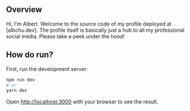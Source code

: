 ## Overview

Hi, I'm Albert. Welcome to the source code of my profile deployed at [albchu.dev]. The profile itself is basically just a hub to all my professional social media. Please take a peek under the hood!

## How do run?

First, run the development server:

```bash
npm run dev
# or
yarn dev
```

Open [http://localhost:3000](http://localhost:3000) with your browser to see the result.
